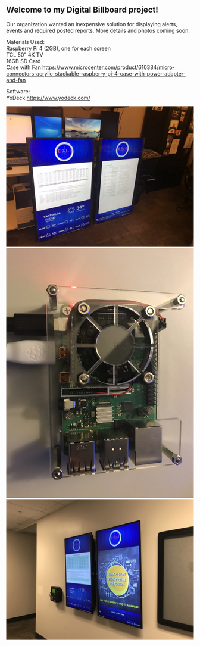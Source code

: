 ## Welcome to my Digital Billboard project!

Our organization wanted an inexpensive solution for displaying alerts, events and required posted reports. More details and photos coming soon.

Materials Used:<br>
Raspberry Pi 4 (2GB), one for each screen<br>
TCL 50" 4K TV<br>
16GB SD Card<br>
Case with Fan https://www.microcenter.com/product/610384/micro-connectors-acrylic-stackable-raspberry-pi-4-case-with-power-adapter-and-fan

Software:<br>
YoDeck https://www.yodeck.com/


![alt text](TV1.JPEG "Box 1")
![alt text](PI.JPEG "Box 1")
![alt text](TV_Wall.jpg "Box 1")

